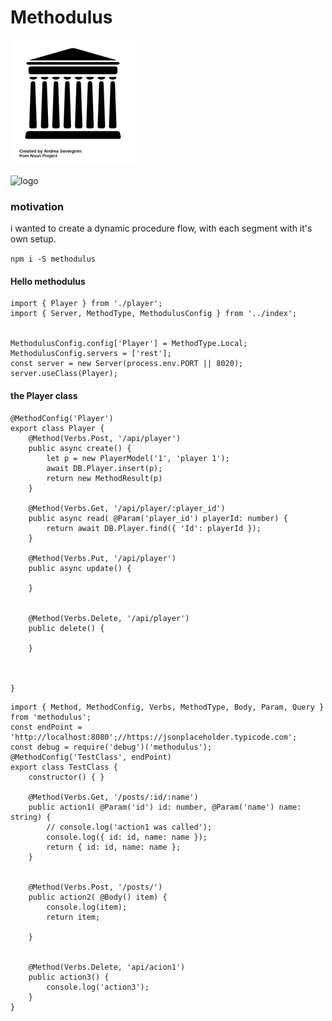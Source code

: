 # Methodulus

<a href="https://travis-ci.org/nodulusteam/methodulus">
<img src="./examples/resources/methodulus.png" alt="Drawing" style="max-width: 200px!important;"/>
</a>


![logo](https://travis-ci.org/nodulusteam/methodulus.svg?branch=master "travis.ci " )

### motivation
i wanted to create a dynamic procedure flow, with each segment with it's own setup.

`npm i -S methodulus`


#### Hello methodulus
```
import { Player } from './player';
import { Server, MethodType, MethodulusConfig } from '../index';


MethodulusConfig.config['Player'] = MethodType.Local;
MethodulusConfig.servers = ['rest'];
const server = new Server(process.env.PORT || 8020);
server.useClass(Player);

```

#### the Player class
```
@MethodConfig('Player')
export class Player {
    @Method(Verbs.Post, '/api/player')
    public async create() {
        let p = new PlayerModel('1', 'player 1');
        await DB.Player.insert(p);
        return new MethodResult(p)
    }

    @Method(Verbs.Get, '/api/player/:player_id')
    public async read( @Param('player_id') playerId: number) {
        return await DB.Player.find({ 'Id': playerId });
    }

    @Method(Verbs.Put, '/api/player')
    public async update() {

    }


    @Method(Verbs.Delete, '/api/player')
    public delete() {

    }



}

```

```
import { Method, MethodConfig, Verbs, MethodType, Body, Param, Query } from 'methodulus';
const endPoint = 'http://localhost:8080';//https://jsonplaceholder.typicode.com';
const debug = require('debug')('methodulus');
@MethodConfig('TestClass', endPoint)
export class TestClass {
    constructor() { }

    @Method(Verbs.Get, '/posts/:id/:name')
    public action1( @Param('id') id: number, @Param('name') name: string) {
        // console.log('action1 was called');
        console.log({ id: id, name: name });
        return { id: id, name: name };
    }


    @Method(Verbs.Post, '/posts/')
    public action2( @Body() item) {
        console.log(item);
        return item;

    }


    @Method(Verbs.Delete, 'api/acion1')
    public action3() {
        console.log('action3');
    }
}

```